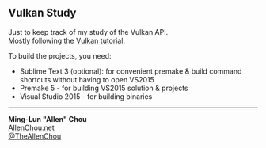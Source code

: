## Vulkan Study

Just to keep track of my study of the Vulkan API.  
Mostly following the [Vulkan tutorial](https://vulkan-tutorial.com).  

To build the projects, you need:  
  * Sublime Text 3 (optional): for convenient premake & build command shortcuts without having to open VS2015
  * Premake 5 - for building VS2015 solution & projects
  * Visual Studio 2015 - for building binaries

----
**Ming-Lun "Allen" Chou**  
[AllenChou.net](http://AllenChou.net)  
[@TheAllenChou](http://twitter.com/TheAllenChou)  
